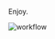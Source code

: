 Enjoy.

![workflow](https://github.com/usermisterfive/Calculator/actions/workflows/gradle.yml/badge.svg)
